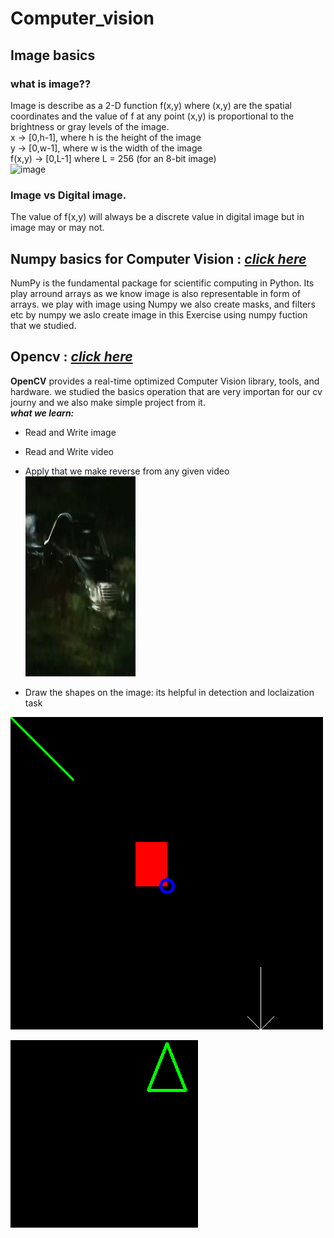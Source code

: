 # Computer_vision
## Image basics
### what is image??
Image is describe as a 2-D function f(x,y) where (x,y)
are the spatial coordinates and the value of f at any point (x,y)
is proportional to the brightness or gray levels of the image.
<br/> x -> [0,h-1], where h is the height of the image
<br/> y -> [0,w-1], where w is the width of the image
<br/> f(x,y) -> [0,L-1] where L = 256 (for an 8-bit image)
<br/>
![image](https://sites.google.com/a/online.sch.im/computing-at-snhs/_/rsrc/1437054062818/curriculum/computer-science/theory/3-year-7-graphic-processing/binary-images-1/8bytes.png?height=154&width=320)
### Image vs Digital image.
The value of f(x,y) will always be a discrete value in digital image but in image may or may not.

## Numpy basics for Computer Vision :  [*click here*](https://github.com/sairagillani18k/Computer_vision_projects/tree/main/Numpy_for_cv/)


NumPy is the fundamental package for scientific computing in Python.
Its play arround arrays as we know image is also representable in form of arrays.
we play with image using Numpy we also create masks, and filters etc by numpy we aslo create image in this Exercise using numpy fuction that we studied.

## Opencv : [*click here*](https://github.com/sairagillani18k/Computer_vision_projects/tree/main/opencv/)
**OpenCV** provides a real-time optimized Computer Vision library, tools, and hardware.
we studied the basics operation that are very importan for our cv journy and we also make simple project from it.
<br/>
***what we learn:***
- Read and Write image
- Read and Write video
- Apply that we make reverse from any given video <br/>
![reverse video](https://github.com/sairagillani18k/Computer_vision_projects/blob/main/opencv/reversed_video.gif)


- Draw the shapes on the image: its helpful in detection and loclaization task

![line_and_figures](https://github.com/sairagillani18k/Computer_vision_projects/blob/main/opencv/line_and_figure.png)

![polygon](https://github.com/sairagillani18k/Computer_vision_projects/blob/main/opencv/poloygon.png)
